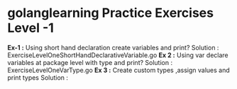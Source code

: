 # golanglearning  Practice Exercises Level -1 

**Ex-1 :** Using short hand declaration create variables and print?
Solution : ExerciseLevelOneShortHandDeclarativeVariable.go
**Ex 2 :** Using var declare variables at package level with type and print?
Solution : ExerciseLevelOneVarType.go
**Ex 3 :** Create custom types ,assign values and print types
Solution :








